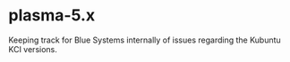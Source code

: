 plasma-5.x
==========

Keeping track for Blue Systems internally of issues regarding the Kubuntu KCI versions.
